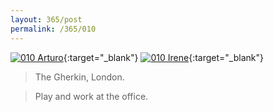 ```yaml
---
layout: 365/post
permalink: /365/010
---
```


[![010 Arturo](https://c4.staticflickr.com/4/3930/18829627314_942ac11020_b.jpg)](https://www.flickr.com/photos/131440297@N08/18829627314/){:target="_blank"}
[![010 Irene](https://c1.staticflickr.com/1/394/19259473580_94fece06b6_c.jpg)](https://www.flickr.com/photos/25124902@N04/19259473580/){:target="_blank"}


> The Gherkin, London.

> Play and work at the office.

